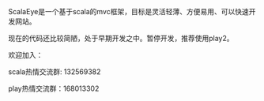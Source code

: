 ScalaEye是一个基于scala的mvc框架，目标是灵活轻薄、方便易用、可以快速开发网站。

现在的代码还比较简陋，处于早期开发之中。暂停开发，推荐使用play2。

欢迎加入：

scala热情交流群: 132569382

play热情交流群：168013302
